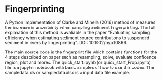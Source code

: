 # Fingerprinting
A Python implementation of Clarke and Minella (2016) method of measures the increase in uncertainty when sampling sediment fingerprinting. The full explanation of this method is avaliable in the paper "Evaluating sampling efficiency when estimating sediment source contributions to suspended sediment in rivers by fingerprinting". DOI: 10.1002/hyp.10866.

The  main source code is the fingerprint file which contains functions for the 4 steps described on paper such as resampling, solve, evaluate confidence region, plot and mores. The quick_start.ipynb (or quick_start_Prop.ipynb)  file is a jupyter notebook with basic samples of how to use this codes. The sampledata.xls or sampledata.xlsx is a input data file example.

